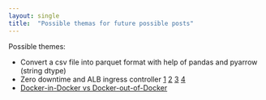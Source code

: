 ```yaml
---
layout: single
title:  "Possible themas for future possible posts"
---
```


Possible themes:
- Convert a csv file into parquet format with help of pandas and pyarrow (string dtype)
- Zero downtime and ALB ingress controller
[1](https://github.com/kubernetes-sigs/aws-load-balancer-controller/blob/master/docs/guide/ingress/pod-conditions.md)
[2](https://aws.github.io/aws-eks-best-practices/networking/loadbalancing/loadbalancing/)
[3](https://kubernetes-sigs.github.io/aws-load-balancer-controller/v2.5/deploy/pod_readiness_gate/)
[4](https://preset.io/blog/deploying-web-apps-with-zero-downtime-k8s/)
- [Docker-in-Docker vs Docker-out-of-Docker](http://tdongsi.github.io/blog/2017/04/23/docker-out-of-docker/)
